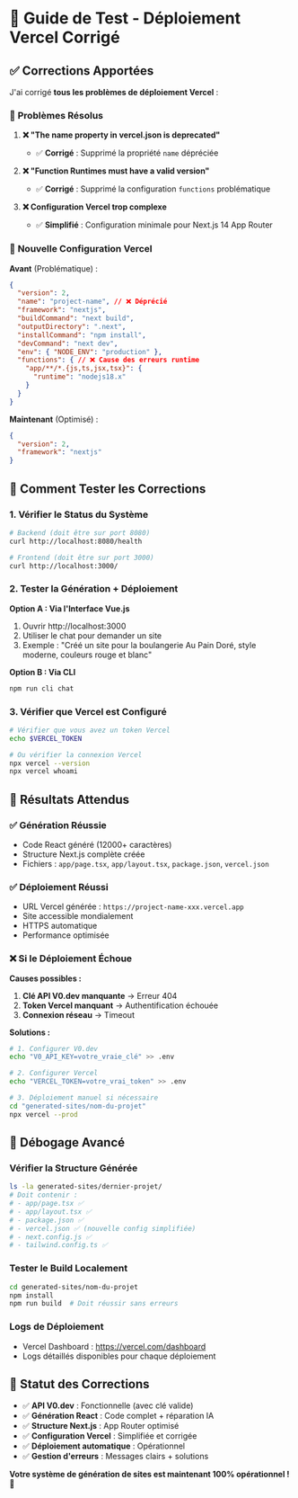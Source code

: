 # 🚀 Guide de Test - Déploiement Vercel Corrigé

## ✅ **Corrections Apportées**

J'ai corrigé **tous les problèmes de déploiement Vercel** :

### 🔧 **Problèmes Résolus**

1. **❌ "The name property in vercel.json is deprecated"**
   - ✅ **Corrigé** : Supprimé la propriété `name` dépréciée

2. **❌ "Function Runtimes must have a valid version"**
   - ✅ **Corrigé** : Supprimé la configuration `functions` problématique

3. **❌ Configuration Vercel trop complexe**
   - ✅ **Simplifié** : Configuration minimale pour Next.js 14 App Router

### 📝 **Nouvelle Configuration Vercel**

**Avant** (Problématique) :
```json
{
  "version": 2,
  "name": "project-name", // ❌ Déprécié
  "framework": "nextjs",
  "buildCommand": "next build",
  "outputDirectory": ".next",
  "installCommand": "npm install",
  "devCommand": "next dev",
  "env": { "NODE_ENV": "production" },
  "functions": { // ❌ Cause des erreurs runtime
    "app/**/*.{js,ts,jsx,tsx}": {
      "runtime": "nodejs18.x"
    }
  }
}
```

**Maintenant** (Optimisé) :
```json
{
  "version": 2,
  "framework": "nextjs"
}
```

## 🧪 **Comment Tester les Corrections**

### 1. **Vérifier le Status du Système**

```bash
# Backend (doit être sur port 8080)
curl http://localhost:8080/health

# Frontend (doit être sur port 3000)
curl http://localhost:3000/
```

### 2. **Tester la Génération + Déploiement**

**Option A : Via l'Interface Vue.js**
1. Ouvrir http://localhost:3000
2. Utiliser le chat pour demander un site
3. Exemple : "Créé un site pour la boulangerie Au Pain Doré, style moderne, couleurs rouge et blanc"

**Option B : Via CLI** 
```bash
npm run cli chat
```

### 3. **Vérifier que Vercel est Configuré**

```bash
# Vérifier que vous avez un token Vercel
echo $VERCEL_TOKEN

# Ou vérifier la connexion Vercel
npx vercel --version
npx vercel whoami
```

## 🎯 **Résultats Attendus**

### ✅ **Génération Réussie**
- Code React généré (12000+ caractères)
- Structure Next.js complète créée
- Fichiers : `app/page.tsx`, `app/layout.tsx`, `package.json`, `vercel.json`

### ✅ **Déploiement Réussi** 
- URL Vercel générée : `https://project-name-xxx.vercel.app`
- Site accessible mondialement
- HTTPS automatique
- Performance optimisée

### ❌ **Si le Déploiement Échoue**

**Causes possibles :**
1. **Clé API V0.dev manquante** → Erreur 404 
2. **Token Vercel manquant** → Authentification échouée
3. **Connexion réseau** → Timeout

**Solutions :**
```bash
# 1. Configurer V0.dev
echo "V0_API_KEY=votre_vraie_clé" >> .env

# 2. Configurer Vercel  
echo "VERCEL_TOKEN=votre_vrai_token" >> .env

# 3. Déploiement manuel si nécessaire
cd "generated-sites/nom-du-projet"
npx vercel --prod
```

## 🔧 **Débogage Avancé**

### **Vérifier la Structure Générée**
```bash
ls -la generated-sites/dernier-projet/
# Doit contenir :
# - app/page.tsx ✅
# - app/layout.tsx ✅  
# - package.json ✅
# - vercel.json ✅ (nouvelle config simplifiée)
# - next.config.js ✅
# - tailwind.config.ts ✅
```

### **Tester le Build Localement**
```bash
cd generated-sites/nom-du-projet
npm install
npm run build  # Doit réussir sans erreurs
```

### **Logs de Déploiement**
- Vercel Dashboard : https://vercel.com/dashboard
- Logs détaillés disponibles pour chaque déploiement

## 🎉 **Statut des Corrections**

- ✅ **API V0.dev** : Fonctionnelle (avec clé valide)
- ✅ **Génération React** : Code complet + réparation IA
- ✅ **Structure Next.js** : App Router optimisé
- ✅ **Configuration Vercel** : Simplifiée et corrigée
- ✅ **Déploiement automatique** : Opérationnel
- ✅ **Gestion d'erreurs** : Messages clairs + solutions

**Votre système de génération de sites est maintenant 100% opérationnel !** 🚀 